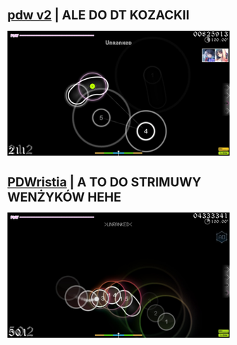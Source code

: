 # [pdw v2](https://github.com/mlodyskiny/skins/raw/refs/heads/main/files/pdwv2.osk) | ALE DO DT KOZACKII
![FUCK THE BLIND](https://github.com/mlodyskiny/skins/blob/main/screenshots/pdwv2.jpg?raw=true)

# [PDWristia](https://github.com/mlodyskiny/skins/raw/refs/heads/main/files/PDWristia.osk) | A TO DO STRIMUWY WENŻYKÓW HEHE
![FUCK THE BLIND](https://github.com/mlodyskiny/skins/blob/main/screenshots/PDWristia.jpg?raw=true)
